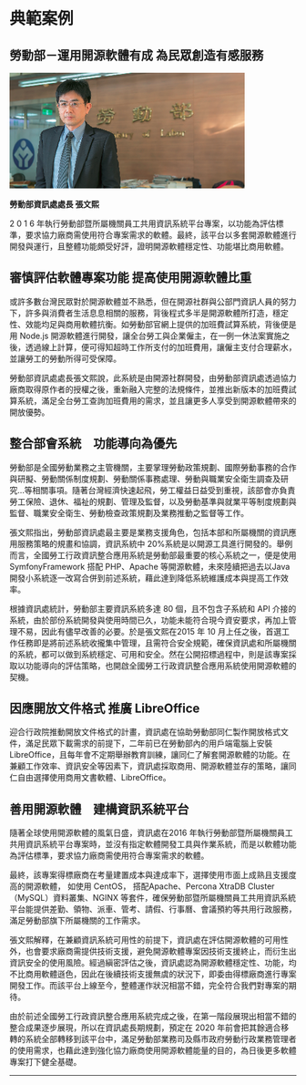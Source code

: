 # 典範案例

## 勞動部－運用開源軟體有成 為民眾創造有感服務

![](/assets/vghtc-9.png)

**勞動部資訊處處長 張文熙**

2 0 1 6 年執行勞動部暨所屬機關員工共用資訊系統平台專案，以功能為評估標準，要求協力廠商需使用符合專案需求的軟體。最終，該平台以多套開源軟體進行開發與運行，且整體功能頗受好評，證明開源軟體穩定性、功能堪比商用軟體。

## 審慎評估軟體專案功能 提高使用開源軟體比重

或許多數台灣民眾對於開源軟體並不熟悉，但在開源社群與公部門資訊人員的努力下，許多與消費者生活息息相關的服務，背後程式多半是開源軟體所打造，穩定性、效能均足與商用軟體抗衡。如勞動部官網上提供的加班費試算系統，背後便是用 Node.js 開源軟體進行開發，讓全台勞工與企業僱主，在一例一休法案實施之後，透過線上計算，便可得知超時工作所支付的加班費用，讓僱主支付合理薪水，並讓勞工的勞動所得可受保障。

勞動部資訊處處長張文熙說，此系統是由開源社群開發，由勞動部資訊處透過協力廠商取得原作者的授權之後，重新融入完整的法規條件，並推出新版本的加班費試算系統，滿足全台勞工查詢加班費用的需求，並且讓更多人享受到開源軟體帶來的開放優勢。

## 整合部會系統　功能導向為優先

勞動部是全國勞動業務之主管機關，主要掌理勞動政策規劃、國際勞動事務的合作與研擬、勞動關係制度規劃、勞動關係事務處理、勞動與職業安全衛生調查及研究…等相關事項。隨著台灣經濟快速起飛，勞工權益日益受到重視，該部會亦負責勞工保險、退休、福祉的規劃、管理及監督，以及勞動基準與就業平等制度規劃與監督、職業安全衛生、勞動檢查政策規劃及業務推動之監督等工作。

張文熙指出，勞動部資訊處最主要是業務支援角色，包括本部和所屬機關的資訊應用服務策略的規畫和協調，資訊系統中 20%系統是以開源工具進行開發的。舉例而言，全國勞工行政資訊整合應用系統是勞動部最重要的核心系統之一，便是使用 SymfonyFramework 搭配 PHP、Apache 等開源軟體，未來陸續把過去以Java 開發小系統逐一改寫合併到前述系統，藉此達到降低系統維護成本與提高工作效率。

根據資訊處統計，勞動部主要資訊系統多達 80 個，且不包含子系統和 API 介接的系統，由於部份系統開發與使用時間已久，功能未能符合現今資安要求，再加上管理不易，因此有儘早改善的必要。於是張文熙在2015 年 10 月上任之後，首選工作任務即是將前述系統收攏集中管理，且需符合安全規範，確保資訊處和所屬機關的系統，都可以做到系統穩定、可用和安全。然在公開招標過程中，則是該專案採取以功能導向的評估策略，也開啟全國勞工行政資訊整合應用系統使用開源軟體的契機。

## 因應開放文件格式 推廣 LibreOffice

迎合行政院推動開放文件格式的計畫，資訊處在協助勞動部同仁製作開放格式文件，滿足民眾下載需求的前提下，二年前已在勞動部內的用戶端電腦上安裝 LibreOffice，且每年會不定期舉辦教育訓練，讓同仁了解套開源軟體的功能。在兼顧工作效率、資訊安全等因素下，資訊處採取商用、開源軟體並存的策略，讓同仁自由選擇使用商用文書軟體、LibreOffice。

## 善用開源軟體　建構資訊系統平台

隨著全球使用開源軟體的風氣日盛，資訊處在2016 年執行勞動部暨所屬機關員工共用資訊系統平台專案時，並沒有指定軟體開發工具與作業系統，而是以軟體功能為評估標準，要求協力廠商需使用符合專案需求的軟體。

最終，該專案得標廠商在考量建置成本與達成率下，選擇使用市面上成熟且支援度高的開源軟體， 如使用 CentOS， 搭配Apache、Percona XtraDB Cluster（MySQL）資料叢集、NGINX 等套件，確保勞動部暨所屬機關員工共用資訊系統平台能提供差勤、領物、派車、管考、請假、行事曆、會議預約等共用行政服務，滿足勞動部旗下所屬機關的工作需求。

張文熙解釋，在兼顧資訊系統可用性的前提下，資訊處在評估開源軟體的可用性外，也會要求廠商需提供技術支援，避免開源軟體專案因技術支援終止，而衍生出資訊安全的使用風險。經過縝密評估之後，資訊處認為開源軟體穩定性、功能，均不比商用軟體遜色，因此在後續技術支援無虞的狀況下，即委由得標廠商進行專案開發工作。而該平台上線至今，整體運作狀況相當不錯，完全符合我們對專案的期待。

由於前述全國勞工行政資訊整合應用系統完成之後，在第一階段展現出相當不錯的整合成果逐步展現，所以在資訊處長期規劃，預定在 2020 年前會把其餘適合移轉的系統全部轉移到該平台中，滿足勞動部業務司及縣市政府勞動行政業務管理者的使用需求，也藉此達到強化協力廠商使用開源軟體能量的目的，為日後更多軟體專案打下健全基礎。

---



